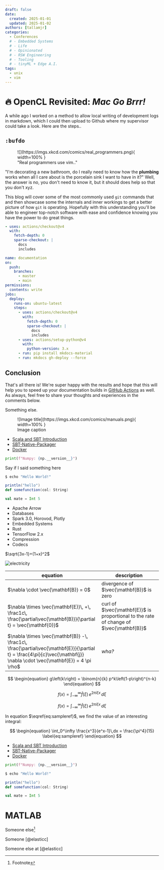 ```yaml
---
draft: false
date:
  created: 2025-01-01
  updated: 2025-01-02
authors: [tallamjr]
categories:
  - Conferences
  # - Embedded Systems
  # - Life
  # - Opinionated
  # - RSW Engineering
  # - Tooling
  # - tinyML + Edge A.I.
tags:
  - unix
  - vim
---
```


# 🔥 **OpenCL Revisited: _Mac Go Brrr!_**

A while ago I worked on a method to allow local writing of development logs in markdown, which I
could then upload to Github where my supervisor could take a look. Here are the steps..

<!-- more -->

[git sparse-checkout]: https://git-scm.com/docs/git-sparse-checkout
[GitHub Actions]: ../../publishing-your-site.md#with-github-actions
[git-revision-date-localized]: https://github.com/timvink/mkdocs-git-revision-date-localized-plugin
[git-committers]: https://github.com/ojacques/mkdocs-git-committers-plugin-2
[document contributors]: ../../setup/adding-a-git-repository.md#document-contributors
[dates]: ../../setup/adding-a-git-repository.md#document-dates

## `:bufdo`

<!-- Place images inside folder with same name as post -->
<figure markdown>
    ![](https://imgs.xkcd.com/comics/real_programmers.png){ width=100% }
<figcaption markdown>
    "Real programmers use vim.."
</figcaption>
</figure>

"I'm decorating a new bathroom, do I really need to know how the **plumbing**
works when all I care about is the porcelain sink I want to have in it?" Well,
the answer is no, you don't need to know it, but it should does help so that you
don't xyz.

This blog will cover some of the most commonly used `git` commands that and then
showcase some the internals and inner workings to get a better picture of how
`git` is operating. Hopefully with this understanding you'll be able to engineer
top-notch software with ease and confidence knowing you have the power to do
great things.

```yaml
- uses: actions/checkout@v4
  with:
    fetch-depth: 0
    sparse-checkout: |
      docs
      includes
```

<!-- [`git sparse-checkout`][git sparse-checkout] always checks out all files -->
<!-- residing in the repository’s root. This means that regardless of the specified -->
<!-- paths or directories for sparse checkout, the files located in the root of the -->
<!-- repository will always be included in the checkout process. -->

```yaml hl_lines="13-18"
name: documentation
on:
  push:
    branches:
      - master
      - main
permissions:
  contents: write
jobs:
  deploy:
    runs-on: ubuntu-latest
    steps:
      - uses: actions/checkout@v4
        with:
          fetch-depth: 0
          sparse-checkout: |
            docs
            includes
      - uses: actions/setup-python@v4
        with:
          python-version: 3.x
      - run: pip install mkdocs-material
      - run: mkdocs gh-deploy --force
```

## Conclusion

That's all there is! We're super happy with the results and hope that this will
help you to speed up your documentation builds in [GitHub Actions] as well. As
always, feel free to share your thoughts and experiences in the comments below.

Something else.

<figure markdown="span">
    ![Image title](https://imgs.xkcd.com/comics/manuals.png){ width=100% }
  <figcaption>Image caption</figcaption>
</figure>

- [Scala and SBT Introduction](#scala)
- [SBT-Native-Packager](#native)
- [Docker](#docker)

```python
print(f"Numpy: {np.__version__}")
```

Say if I said something here

```bash
$ echo "Hello World!"
```

```scala
println("hello")
def somefunction(col: String)

val mate = Int 5
```

- Apache Arrow
- Databases
- Spark 3.0, Horovod, Plotly
- Embedded Systems
- Rust
- TensorFlow 2.x
- Compression
- Codecs

$\sqrt{3x-1}+(1+x)^2$

![electricity](http://i.giphy.com/Gty2oDYQ1fih2.gif)

| equation                                                                                                                                                                  | description                                                                            |
| ------------------------------------------------------------------------------------------------------------------------------------------------------------------------- | -------------------------------------------------------------------------------------- |
| $\nabla \cdot \vec{\mathbf{B}}  = 0$                                                                                                                                      | divergence of $\vec{\mathbf{B}}$ is zero                                               |
| $\nabla \times \vec{\mathbf{E}}\, +\, \frac1c\, \frac{\partial\vec{\mathbf{B}}}{\partial t}  = \vec{\mathbf{0}}$                                                          | curl of $\vec{\mathbf{E}}$ is proportional to the rate of change of $\vec{\mathbf{B}}$ |
| $\nabla \times \vec{\mathbf{B}} -\, \frac1c\, \frac{\partial\vec{\mathbf{E}}}{\partial t} = \frac{4\pi}{c}\vec{\mathbf{j}}    \nabla \cdot \vec{\mathbf{E}} = 4 \pi \rho$ | _wha?_                                                                                 |

$$
\begin{equation}
  g\left(k\right) = \binom{n}{k} p^k\left(1-p\right)^{n-k}
\end{equation}
$$

$$
\begin{equation}
f(x) = \int_{-\infty}^\infty \hat f(\xi)\,e^{2 \pi i \xi x} \,d\xi
\end{equation}
$$

$$f(x) = \int_{-\infty}^\infty \hat f(\xi)\,e^{2 \pi i \xi x} \,d\xi$$

In equation $\eqref{eq:sampleref}$, we find the value of an
interesting integral:

$$
\begin{equation}
  \int_0^\infty \frac{x^3}{e^x-1}\,dx = \frac{\pi^4}{15}
  \label{eq:sampleref}
\end{equation}
$$

- [Scala and SBT Introduction](#scala)
- [SBT-Native-Packager](#native)
- [Docker](#docker)

```python
print(f"Numpy: {np.__version__}")
```

```bash
$ echo "Hello World!"
```

```scala
println("hello")
def somefunction(col: String)

val mate = Int 5
```

# <a name="matlab"></a>MATLAB

Someone else[^1]

[^1]: Footnote

Someone [@elasticc]

Someone else at [@elasticc]
